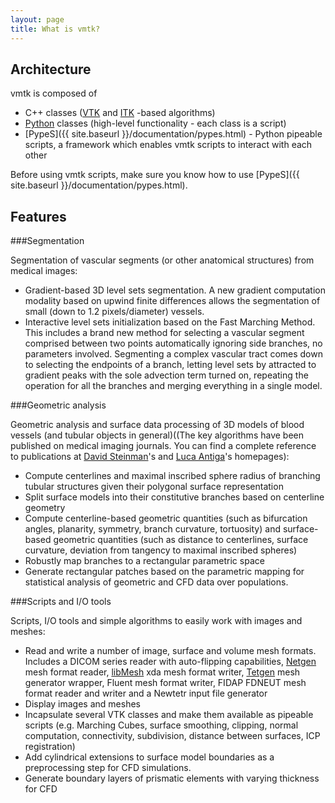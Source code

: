 ```yaml
---
layout: page
title: What is vmtk?
---
```



## Architecture

vmtk is composed of

- C++ classes (<a href="http://www.vtk.org" target="_blank">VTK</a> and <a href="http://www.itk.org" target="_blank">ITK</a> -based algorithms)
- <a href="http://www.python.org" target="_blank">Python</a> classes (high-level functionality - each class is a script)
- [PypeS]({{ site.baseurl }}/documentation/pypes.html) - Python pipeable scripts, a framework which enables vmtk scripts to interact with each other

Before using vmtk scripts, make sure you know how to use [PypeS]({{ site.baseurl }}/documentation/pypes.html).

## Features

###Segmentation 

Segmentation of vascular segments (or other anatomical structures) from medical images:

- Gradient-based 3D level sets segmentation. A new gradient computation modality based on upwind finite differences allows the segmentation of small (down to 1.2 pixels/diameter) vessels.
- Interactive level sets initialization based on the Fast Marching Method. This includes a brand new method for selecting a vascular segment comprised between two points automatically ignoring side branches, no parameters involved. Segmenting a complex vascular tract comes down to selecting the endpoints of a branch, letting level sets by attracted to gradient peaks with the sole advection term turned on, repeating the operation for all the branches and merging everything in a single model.

###Geometric analysis 

Geometric analysis and surface data processing of 3D models of blood vessels (and tubular objects in general)((The key algorithms have been published on medical imaging journals. You can find a complete reference to publications at <a href="http://www.mie.utoronto.ca/labs/bsl/" target="_blank">David Steinman</a>'s and <a href="http://lantiga.github.io/about/" target="_blank">Luca Antiga</a>'s homepages):

- Compute centerlines and maximal inscribed sphere radius of branching tubular structures given their polygonal surface representation
- Split surface models into their constitutive branches based on centerline geometry
- Compute centerline-based geometric quantities (such as bifurcation angles, planarity, symmetry, branch curvature, tortuosity) and surface-based geometric quantities (such as distance to centerlines, surface curvature, deviation from tangency to maximal inscribed spheres)
- Robustly map branches to a rectangular parametric space
- Generate rectangular patches based on the parametric mapping for statistical analysis of geometric and CFD data over populations.

###Scripts and I/O tools 

Scripts, I/O tools and simple algorithms to easily work with images and meshes:

- Read and write a number of image, surface and volume mesh formats. Includes a DICOM series reader with auto-flipping capabilities, [Netgen](http://www.hpfem.jku.at/netgen/) mesh format reader, [libMesh](http://libmesh.sourceforge.net/) xda mesh format writer, [Tetgen](http://wias-berlin.de/software/tetgen/) mesh generator wrapper, Fluent mesh format writer, FIDAP FDNEUT mesh format reader and writer and a Newtetr input file generator
- Display images and meshes
- Incapsulate several VTK classes and make them available as pipeable scripts (e.g. Marching Cubes, surface smoothing, clipping, normal computation, connectivity, subdivision, distance between surfaces, ICP registration)
- Add cylindrical extensions to surface model boundaries as a preprocessing step for CFD simulations.
- Generate boundary layers of prismatic elements with varying thickness for CFD

